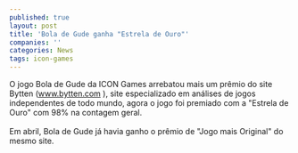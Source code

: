 ```yaml
---
published: true
layout: post
title: 'Bola de Gude ganha "Estrela de Ouro"'
companies: ''
categories: News
tags: icon-games
---
```

O jogo Bola de Gude
 da ICON Games
 arrebatou mais um pr&ecirc;mio do site Bytten (<a href="http://www.bytten.com" target="_blank">www.bytten.com</a>
), site especializado em an&aacute;lises de jogos independentes de todo mundo, agora o jogo foi premiado com a &quot;Estrela de Ouro&quot; com 98% na contagem geral.<br /><br />Em abril, Bola de Gude j&aacute; havia ganho o pr&ecirc;mio de &quot;Jogo mais Original&quot;
 do mesmo site.
